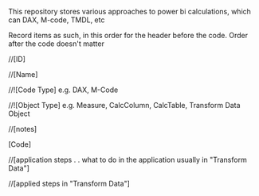 This repository stores various approaches to power bi calculations, which can DAX, M-code, TMDL, etc

Record items as such, in this order for the header before the code.  Order after the code doesn't matter

//[ID]

//[Name]

//![Code Type] e.g. DAX, M-Code

//![Object Type] e.g. Measure, CalcColumn, CalcTable, Transform Data Object

//[notes]

[Code]

//[application steps . . what to do in the application usually in "Transform Data"]

//[applied steps in "Transform Data"]
